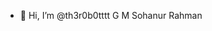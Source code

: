 - 👋 Hi, I’m @th3r0b0tttt
G M Sohanur Rahman

<!---
th3r0b0tttt/th3r0b0tttt is a ✨ special ✨ repository because its `README.md` (this file) appears on your GitHub profile.
You can click the Preview link to take a look at your changes.
--->
